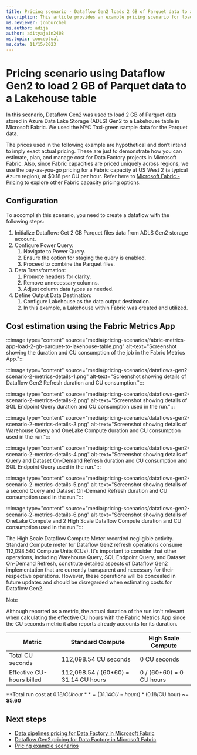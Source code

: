 ```yaml
---
title: Pricing scenario - Dataflow Gen2 loads 2 GB of Parquet data to a Lakehouse table
description: This article provides an example pricing scenario for loading 2 GB of Parquet data to a Lakehouse Table using Dataflow Gen2 for Data Factory in Microsoft Fabric.
ms.reviewer: jonburchel
ms.author: adija
author: adityajain2408
ms.topic: conceptual
ms.date: 11/15/2023
---
```


# Pricing scenario using Dataflow Gen2 to load 2 GB of Parquet data to a Lakehouse table

In this scenario, Dataflow Gen2 was used to load 2 GB of Parquet data stored in Azure Data Lake Storage (ADLS) Gen2 to a Lakehouse table in Microsoft Fabric. We used the NYC Taxi-green sample data for the Parquet data.

The prices used in the following example are hypothetical and don’t intend to imply exact actual pricing. These are just to demonstrate how you can estimate, plan, and manage cost for Data Factory projects in Microsoft Fabric. Also, since Fabric capacities are priced uniquely across regions, we use the pay-as-you-go pricing for a Fabric capacity at US West 2 (a typical Azure region), at $0.18 per CU per hour. Refer here to [Microsoft Fabric - Pricing](https://azure.microsoft.com/pricing/details/microsoft-fabric/) to explore other Fabric capacity pricing options.

## Configuration

To accomplish this scenario, you need to create a dataflow with the following steps:

1. Initialize Dataflow: Get 2 GB Parquet files data from ADLS Gen2 storage account.
1. Configure Power Query:
   1. Navigate to Power Query.
   1. Ensure the option for staging the query is enabled.
   1. Proceed to combine the Parquet files.
1. Data Transformation:
   1. Promote headers for clarity.
   1. Remove unnecessary columns.
   1. Adjust column data types as needed.
1. Define Output Data Destination:
   1. Configure Lakehouse as the data output destination.
   1. In this example, a Lakehouse within Fabric was created and utilized.

## Cost estimation using the Fabric Metrics App

:::image type="content" source="media/pricing-scenarios/fabric-metrics-app-load-2-gb-parquet-to-lakehouse-table.png" alt-text="Screenshot showing the duration and CU consumption of the job in the Fabric Metrics App.":::

:::image type="content" source="media/pricing-scenarios/dataflows-gen2-scenario-2-metrics-details-1.png" alt-text="Screenshot showing details of Dataflow Gen2 Refresh duration and CU consumption.":::

:::image type="content" source="media/pricing-scenarios/dataflows-gen2-scenario-2-metrics-details-2.png" alt-text="Screenshot showing details of SQL Endpoint Query duration and CU consumption used in the run.":::

:::image type="content" source="media/pricing-scenarios/dataflows-gen2-scenario-2-metrics-details-3.png" alt-text="Screenshot showing details of Warehouse Query and OneLake Compute duration and CU consumption used in the run.":::

:::image type="content" source="media/pricing-scenarios/dataflows-gen2-scenario-2-metrics-details-4.png" alt-text="Screenshot showing details of Query and Dataset On-Demand Refresh duration and CU consumption and SQL Endpoint Query used in the run.":::

:::image type="content" source="media/pricing-scenarios/dataflows-gen2-scenario-2-metrics-details-5.png" alt-text="Screenshot showing details of a second Query and Dataset On-Demand Refresh duration and CU consumption used in the run.":::

:::image type="content" source="media/pricing-scenarios/dataflows-gen2-scenario-2-metrics-details-6.png" alt-text="Screenshot showing details of OneLake Compute and 2 High Scale Dataflow Compute duration and CU consumption used in the run.":::

The High Scale Dataflow Compute Meter recorded negligible activity. Standard Compute meter for Dataflow Gen2 refresh operations consume 112,098.540 Compute Units (CUs). It's important to consider that other operations, including Warehouse Query, SQL Endpoint Query, and Dataset On-Demand Refresh, constitute detailed aspects of Dataflow Gen2 implementation that are currently transparent and necessary for their respective operations. However, these operations will be concealed in future updates and should be disregarded when estimating costs for Dataflow Gen2.

> [!NOTE]
> Although reported as a metric, the actual duration of the run isn't relevant when calculating the effective CU hours with the Fabric Metrics App since the CU seconds metric it also reports already accounts for its duration.

|Metric  |Standard Compute | High Scale Compute  |
|---------|---------|---------|
|Total CU seconds | 112,098.54 CU seconds | 0 CU seconds |
|Effective CU-hours billed | 112,098.54 / (60*60) = 31.14 CU hours | 0 / (60*60) = 0 CU hours |

**Total run cost at $0.18/CU hour** = (31.14 CU-hours) * ($0.18/CU hour) ~= **$5.60**

## Next steps

- [Data pipelines pricing for Data Factory in Microsoft Fabric](pricing-pipelines.md)
- [Dataflow Gen2 pricing for Data Factory in Microsoft Fabric](pricing-dataflows-gen2.md)
- [Pricing example scenarios](pricing-overview.md#pricing-examples)
